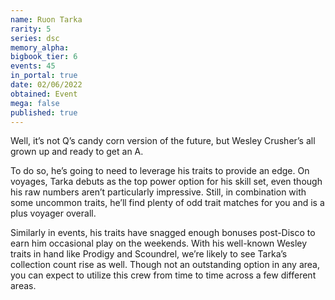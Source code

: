 ```yaml
---
name: Ruon Tarka
rarity: 5
series: dsc
memory_alpha:
bigbook_tier: 6
events: 45
in_portal: true
date: 02/06/2022
obtained: Event
mega: false
published: true
---
```


Well, it’s not Q’s candy corn version of the future, but Wesley Crusher’s all grown up and ready to get an A.

To do so, he’s going to need to leverage his traits to provide an edge. On voyages, Tarka debuts as the top power option for his skill set, even though his raw numbers aren’t particularly impressive. Still, in combination with some uncommon traits, he’ll find plenty of odd trait matches for you and is a plus voyager overall.

Similarly in events, his traits have snagged enough bonuses post-Disco to earn him occasional play on the weekends. With his well-known Wesley traits in hand like Prodigy and Scoundrel, we’re likely to see Tarka’s collection count rise as well. Though not an outstanding option in any area, you can expect to utilize this crew from time to time across a few different areas.
